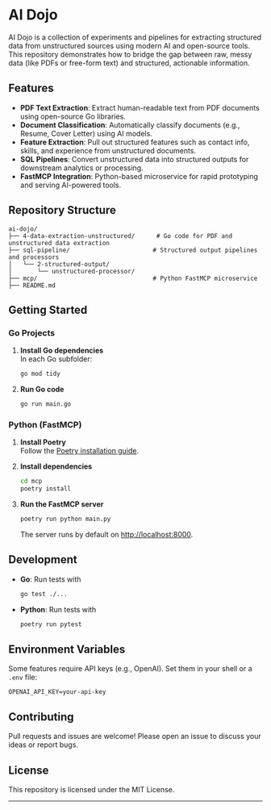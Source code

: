 # AI Dojo

AI Dojo is a collection of experiments and pipelines for extracting structured data from unstructured sources using modern AI and open-source tools. This repository demonstrates how to bridge the gap between raw, messy data (like PDFs or free-form text) and structured, actionable information.

## Features

- **PDF Text Extraction**: Extract human-readable text from PDF documents using open-source Go libraries.
- **Document Classification**: Automatically classify documents (e.g., Resume, Cover Letter) using AI models.
- **Feature Extraction**: Pull out structured features such as contact info, skills, and experience from unstructured documents.
- **SQL Pipelines**: Convert unstructured data into structured outputs for downstream analytics or processing.
- **FastMCP Integration**: Python-based microservice for rapid prototyping and serving AI-powered tools.

## Repository Structure

```
ai-dojo/
├── 4-data-extraction-unstructured/      # Go code for PDF and unstructured data extraction
├── sql-pipeline/                       # Structured output pipelines and processors
│   └── 2-structured-output/
│       └── unstructured-processor/
├── mcp/                                # Python FastMCP microservice
├── README.md
```

## Getting Started

### Go Projects

1. **Install Go dependencies**  
   In each Go subfolder:
   ```bash
   go mod tidy
   ```

2. **Run Go code**
   ```bash
   go run main.go
   ```

### Python (FastMCP)

1. **Install Poetry**  
   Follow the [Poetry installation guide](https://python-poetry.org/docs/#installation).

2. **Install dependencies**
   ```bash
   cd mcp
   poetry install
   ```

3. **Run the FastMCP server**
   ```bash
   poetry run python main.py
   ```
   The server runs by default on [http://localhost:8000](http://localhost:8000).

## Development

- **Go**: Run tests with  
  ```bash
  go test ./...
  ```
- **Python**: Run tests with  
  ```bash
  poetry run pytest
  ```

## Environment Variables

Some features require API keys (e.g., OpenAI). Set them in your shell or a `.env` file:
```
OPENAI_API_KEY=your-api-key
```

## Contributing

Pull requests and issues are welcome! Please open an issue to discuss your ideas or report bugs.

## License

This repository is licensed under the MIT License.

---